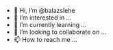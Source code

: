 - 👋 Hi, I’m @balazslehe
- 👀 I’m interested in ...
- 🌱 I’m currently learning ...
- 💞️ I’m looking to collaborate on ...
- 📫 How to reach me ...

<!---
balazslehe/balazslehe is a ✨ special ✨ repository because its `README.md` (this file) appears on your GitHub profile.
You can click the Preview link to take a look at your changes.
--->
